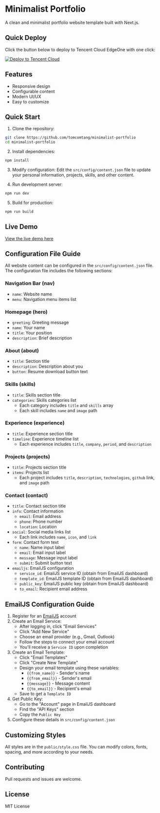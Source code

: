 # Minimalist Portfolio

A clean and minimalist portfolio website template built with Next.js.

## Quick Deploy

Click the button below to deploy to Tencent Cloud EdgeOne with one click:

[![Deploy to Tencent Cloud](https://cdnstatic.tencentcs.com/edgeone/pages/deploy.svg)](https://edgeone.ai/pages/new?template=https://github.com/tomcomtang/minimalist-portfolio&output-directory=./out&build-command=npm%20run%20build&install-command=npm%20install)

## Features

- Responsive design
- Configurable content
- Modern UI/UX
- Easy to customize

## Quick Start

1. Clone the repository:

```bash
git clone https://github.com/tomcomtang/minimalist-portfolio
cd minimalist-portfolio
```

2. Install dependencies:

```bash
npm install
```

3. Modify configuration:
   Edit the `src/config/content.json` file to update your personal information, projects, skills, and other content.

4. Run development server:

```bash
npm run dev
```

5. Build for production:

```bash
npm run build
```

## Live Demo

[View the live demo here](https://minimalist-portfolio.edgeone.app/)

## Configuration File Guide

All website content can be configured in the `src/config/content.json` file. The configuration file includes the following sections:

### Navigation Bar (nav)

- `name`: Website name
- `menu`: Navigation menu items list

### Homepage (hero)

- `greeting`: Greeting message
- `name`: Your name
- `title`: Your position
- `description`: Brief description

### About (about)

- `title`: Section title
- `description`: Description about you
- `button`: Resume download button text

### Skills (skills)

- `title`: Skills section title
- `categories`: Skills categories list
  - Each category includes `title` and `skills` array
  - Each skill includes `name` and `image` path

### Experience (experience)

- `title`: Experience section title
- `timeline`: Experience timeline list
  - Each experience includes `title`, `company`, `period`, and `description`

### Projects (projects)

- `title`: Projects section title
- `items`: Projects list
  - Each project includes `title`, `description`, `technologies`, `github` link, and `image` path

### Contact (contact)

- `title`: Contact section title
- `info`: Contact information
  - `email`: Email address
  - `phone`: Phone number
  - `location`: Location
- `social`: Social media links list
  - Each link includes `name`, `icon`, and `link`
- `form`: Contact form text
  - `name`: Name input label
  - `email`: Email input label
  - `message`: Message input label
  - `submit`: Submit button text
- `emailjs`: EmailJS configuration
  - `service_id`: EmailJS service ID (obtain from EmailJS dashboard)
  - `template_id`: EmailJS template ID (obtain from EmailJS dashboard)
  - `public_key`: EmailJS public key (obtain from EmailJS dashboard)
  - `to_email`: Recipient email address

## EmailJS Configuration Guide

1. Register for an [EmailJS](https://www.emailjs.com/) account
2. Create an Email Service:
   - After logging in, click "Email Services"
   - Click "Add New Service"
   - Choose an email provider (e.g., Gmail, Outlook)
   - Follow the steps to connect your email account
   - You'll receive a `Service ID` upon completion
3. Create an Email Template:
   - Click "Email Templates"
   - Click "Create New Template"
   - Design your email template using these variables:
     - `{{from_name}}` - Sender's name
     - `{{from_email}}` - Sender's email
     - `{{message}}` - Message content
     - `{{to_email}}` - Recipient's email
   - Save to get a `Template ID`
4. Get Public Key:
   - Go to the "Account" page in EmailJS dashboard
   - Find the "API Keys" section
   - Copy the `Public Key`
5. Configure these details in `src/config/content.json`

## Customizing Styles

All styles are in the `public/style.css` file. You can modify colors, fonts, spacing, and more according to your needs.

## Contributing

Pull requests and issues are welcome.

## License

MIT License
